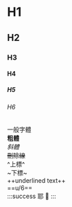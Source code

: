 # H1
## H2
### H3
#### H4
##### H5
###### H6
一般字體  
**粗體**  
*斜體*  
~~刪除線~~  
^上標^  
~下標~  
++underlined text++  
==u/6==  
:::success
耶 :tada:
:::